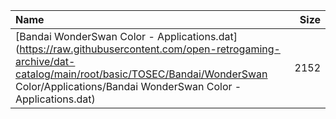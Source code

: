 |Name|Size|
|:---|---:|
|[Bandai WonderSwan Color - Applications.dat](https://raw.githubusercontent.com/open-retrogaming-archive/dat-catalog/main/root/basic/TOSEC/Bandai/WonderSwan Color/Applications/Bandai WonderSwan Color - Applications.dat)|2152|
